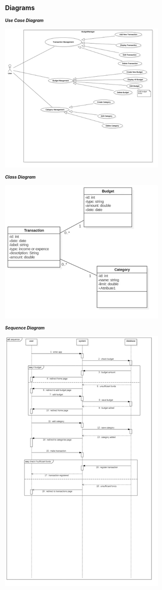 ## **Diagrams**
#### ***Use Case Diagram***
![Use case uml diagram](./uml/use.webp)
#### ***Class Diagram***
![Class diagram](./uml/class.webp)
#### ***Sequence Diagram***
![Sequence diagram](./uml/sequence.jpg)